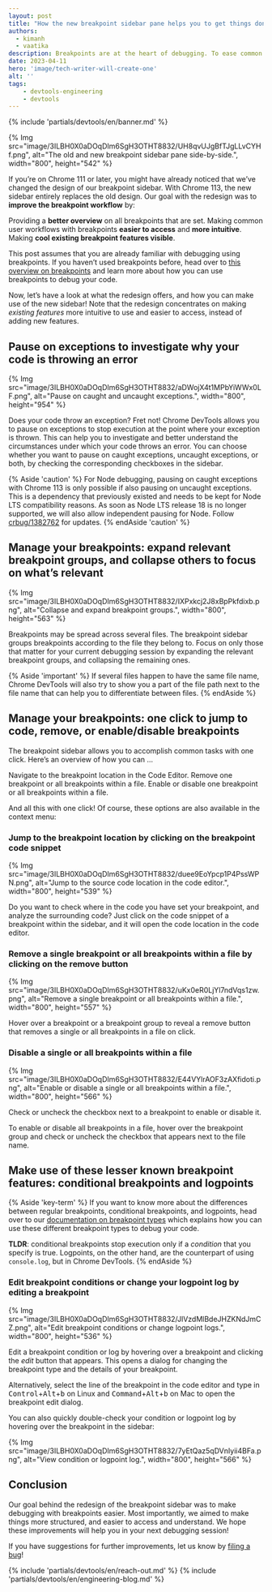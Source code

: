 ```yaml
---
layout: post
title: "How the new breakpoint sidebar pane helps you to get things done faster"
authors:
  - kimanh
  - vaatika
description: Breakpoints are at the heart of debugging. To ease common actions such as removing or disabling breakpoints, we’ve redesigned the breakpoint sidebar pane to allow actions to be achievable via one click.
date: 2023-04-11
hero: 'image/tech-writer-will-create-one'
alt: ''
tags:
    - devtools-engineering
    - devtools
---
```


<!--header banner, do not remove-->
{% include 'partials/devtools/en/banner.md' %}

{% Img src="image/3ILBH0X0aDOqDIm6SgH3OTHT8832/UH8qvUJgBfTJgLLvCYHf.png", alt="The old and new breakpoint sidebar pane side-by-side.", width="800", height="542" %}

If you’re on Chrome 111 or later, you might have already noticed that we’ve changed the design of our breakpoint sidebar. With Chrome 113, the new sidebar entirely replaces the old design. Our goal with the redesign was to **improve the breakpoint workflow** by:

Providing a **better overview** on all breakpoints that are set.
Making common user workflows with breakpoints **easier to access** and **more intuitive**.
Making **cool existing breakpoint features visible**.

This post assumes that you are already familiar with debugging using breakpoints. If you haven’t used breakpoints before, head over to [this overview on breakpoints](/docs/devtools/javascript/breakpoints/) and learn more about how you can use breakpoints to debug your code.

Now, let’s have a look at what the redesign offers, and how you can make use of the new sidebar! Note that the redesign concentrates on making *existing features* more intuitive to use and easier to access, instead of adding new features.

## Pause on exceptions to investigate why your code is throwing an error
{% Img src="image/3ILBH0X0aDOqDIm6SgH3OTHT8832/aDWojX4t1MPbYiWWx0LF.png", alt="Pause on caught and uncaught exceptions.", width="800", height="954" %}

Does your code throw an exception? Fret not! Chrome DevTools allows you to pause on exceptions to stop execution at the point where your exception is thrown. This can help you to investigate and better understand the circumstances under which your code throws an error. You can choose whether you want to pause on caught exceptions, uncaught exceptions, or both, by checking the corresponding checkboxes in the sidebar.

{% Aside 'caution' %}
For Node debugging, pausing on caught exceptions with Chrome 113 is only possible if also pausing on uncaught exceptions. This is a dependency that previously existed and needs to be kept for Node LTS compatibility reasons. As soon as Node LTS release 18 is no longer supported, we will also allow independent pausing for Node. Follow [crbug/1382762](https://crbug.com/1382762) for updates.
{% endAside 'caution' %}

## Manage your breakpoints: expand relevant breakpoint groups, and collapse others to focus on what’s relevant
{% Img src="image/3ILBH0X0aDOqDIm6SgH3OTHT8832/IXPxkcj2J8xBpPkfdixb.png", alt="Collapse and expand breakpoint groups.", width="800", height="563" %}

Breakpoints may be spread across several files. The breakpoint sidebar groups breakpoints according to the file they belong to. Focus on only those that matter for your current debugging session by expanding the relevant breakpoint groups, and collapsing the remaining ones.

{% Aside 'important' %}
If several files happen to have the same file name, Chrome DevTools will also try to show you a part of the file path next to the file name that can help you to differentiate between files.
{% endAside %}

## Manage your breakpoints: one click to jump to code, remove, or enable/disable breakpoints
The breakpoint sidebar allows you to accomplish common tasks with one click. Here’s an overview of how you can ...

Navigate to the breakpoint location in the Code Editor.
Remove one breakpoint or all breakpoints within a file.
Enable or disable one breakpoint or all breakpoints within a file.

And all this with one click! Of course, these options are also available in the context menu:

### Jump to the breakpoint location by clicking on the breakpoint code snippet
{% Img src="image/3ILBH0X0aDOqDIm6SgH3OTHT8832/duee9EoYpcp1P4PssWPN.png", alt="Jump to the source code location in the code editor.", width="800", height="539" %}

Do you want to check where in the code you have set your breakpoint, and analyze the surrounding code? Just click on the code snippet of a breakpoint within the sidebar, and it will open the code location in the code editor.

### Remove a single breakpoint or all breakpoints within a file by clicking on the remove button
{% Img src="image/3ILBH0X0aDOqDIm6SgH3OTHT8832/uKx0eR0LjYl7ndVqs1zw.png", alt="Remove a single breakpoint or all breakpoints within a file.", width="800", height="557" %}

Hover over a breakpoint or a breakpoint group to reveal a remove button that removes a single or all breakpoints in a file on click.

### Disable a single or all breakpoints within a file
{% Img src="image/3ILBH0X0aDOqDIm6SgH3OTHT8832/E44VYlrAOF3zAXfidoti.png", alt="Enable or disable a single or all breakpoints within a file.", width="800", height="566" %}

Check or uncheck the checkbox next to a breakpoint to enable or disable it.

To enable or disable all breakpoints in a file, hover over the breakpoint group and check or uncheck the checkbox that appears next to the file name.

## Make use of these lesser known breakpoint features: conditional breakpoints and logpoints

{% Aside 'key-term' %}
If you want to know more about the differences between regular breakpoints, conditional breakpoints, and logpoints, head over to our [documentation on breakpoint types](/docs/devtools/javascript/breakpoints/#loc) which explains how you can use these different breakpoint types to debug your code.

 **TLDR**: conditional breakpoints stop execution only if a *condition* that you specify is true. Logpoints, on the other hand, are the counterpart of using `console.log`, but in Chrome DevTools.
{% endAside %}

### Edit breakpoint conditions or change your logpoint log by editing a breakpoint
{% Img src="image/3ILBH0X0aDOqDIm6SgH3OTHT8832/JlVzdMlBdeJHZKNdJmCZ.png", alt="Edit breakpoint conditions or change logpoint logs.", width="800", height="536" %}

Edit a breakpoint condition or log by hovering over a breakpoint and clicking the *edit* button that appears. This opens a dialog for changing the breakpoint type and the details of your breakpoint.

Alternatively, select the line of the breakpoint in the code editor and type in <kbd>Control</kbd>+<kbd>Alt</kbd>+<kbd>b</kbd> on Linux and <kbd>Command</kbd>+<kbd>Alt</kbd>+<kbd>b</kbd> on Mac to open the breakpoint edit dialog.

You can also quickly double-check your condition or logpoint log by hovering over the breakpoint in the sidebar:

{% Img src="image/3ILBH0X0aDOqDIm6SgH3OTHT8832/7yEtQaz5qDVnIyii4BFa.png", alt="View condition or logpoint log.", width="800", height="566" %}

## Conclusion

Our goal behind the redesign of the breakpoint sidebar was to make debugging with breakpoints easier. Most importantly, we aimed to make things more structured, and easier to access and understand. We hope these improvements will help you in your next debugging session!

If you have suggestions for further improvements, let us know by [filing a bug](https://crbug.com/new)!

<!--footer message, do not remove-->
{% include 'partials/devtools/en/reach-out.md' %}
{% include 'partials/devtools/en/engineering-blog.md' %}
